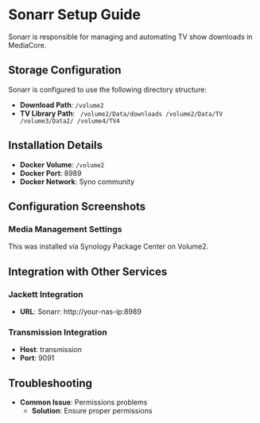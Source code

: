 # Sonarr Setup Guide

Sonarr is responsible for managing and automating TV show downloads in MediaCore.

## Storage Configuration

Sonarr is configured to use the following directory structure:

- **Download Path**: `/volume2`
- **TV Library Path**: `
/volume2/Data/downloads
/volume2/Data/TV
/volume3/Data2/
/volume4/TV4`

## Installation Details

- **Docker Volume**: `/volume2`
- **Docker Port**: 8989
- **Docker Network**: Syno community

## Configuration Screenshots

### Media Management Settings
This was installed via Synology Package Center on Volume2.

## Integration with Other Services

### Jackett Integration
- **URL**: Sonarr: http://your-nas-ip:8989

### Transmission Integration
- **Host**: transmission
- **Port**: 9091

## Troubleshooting

- **Common Issue**: Permissions problems
  - **Solution**: Ensure proper permissions


